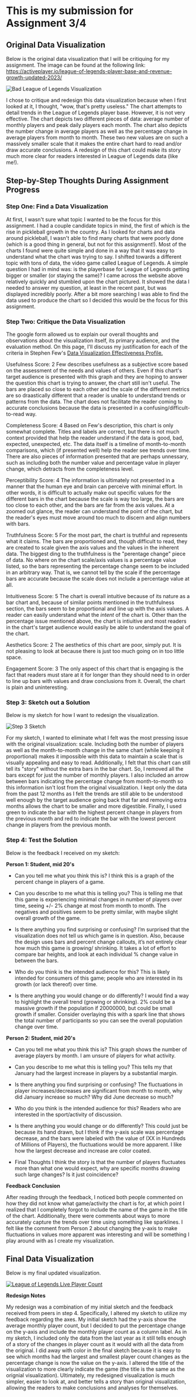 # This is my submission for Assignment 3/4


## Original Data Visualization

Below is the original data visualization that I will be critiquing for my assignment. The image can be found at the following link: 
https://activeplayer.io/league-of-legends-player-base-and-revenue-growth-updated-2023/


![Bad League of Legends Visualization](LoL_Visualization_Bad.png)


I chose to critique and redesign this data visualization because when I first looked at it, I thought, "wow, that's pretty useless." The chart attempts to detail trends in the League of Legends player base. However, it is not very effective. The chart depicts two different pieces of data: average number of monthly players and peak daily players each month. The chart also depicts the number change in average players as well as the percentage change in average players from month to month. These two new values are on such a massively smaller scale that it makes the entire chart hard to read and/or draw accurate conclusions. A redesign of this chart could make its story much more clear for readers interested in League of Legends data (like me!). 


## Step-by-Step Thoughts During Assignment Progress


### Step One: Find a Data Visualization

At first, I wasn't sure what topic I wanted to be the focus for this assignment. I had a couple candidate topics in mind, the first of which is the rise in pickleball growth in the country. As I looked for charts and data around pickleball, I wasn't able to find many charts that were poorly done (which is a good thing in general, but not for this assignment!). Most of the charts I found were quite simple and done in a way that it was easy to understand what the chart was trying to say. I shifted towards a different topic with tons of data, the video game called League of Legends. A simple question I had in mind was: is the playerbase for League of Legends getting bigger or smaller (or staying the same)? I came across the website above relatively quickly and stumbled upon the chart pictured. It showed the data I needed to answer my question, at least in the recent past, but was displayed incredibly poorly. After a bit more searching I was able to find the data used to produce the chart so I decided this would be the focus for this assignment.


### Step Two: Critique the Data Visualization

The google form allowed us to explain our overall thoughts and observations about the visualization itself, its primary audience, and the evaluation method. On this page, I'll discuss my justification for each of the criteria in Stephen Few's [Data Visualization Effectiveness Profile.](http://www.perceptualedge.com/articles/visual_business_intelligence/data_visualization_effectiveness_profile.pdf)

Usefulness Score: 2
Few describes usefulness as a subjective score based on the assessment of the needs and values of others. Even if this chart's target audience is presented with this graph and they are hoping to answer the question this chart is trying to answer, the chart still isn't useful. The bars are placed so close to each other and the scale of the different metrics are so draastically different that a reader is unable to understand trends or patterns from the data. The chart does not facilitate the reader coming to accurate conclusions because the data is presented in a confusing/difficult-to-read way.

Completeness Score: 4
Based on Few's description, this chart is only somewhat complete. Titles and labels are correct, but there is not much context provided that help the reader understand if the data is good, bad, expected, unexpected, etc. The data itself is a timeline of month-to-month comparisons, which (if presented well) help the reader see trends over time. There are also pieces of information presented that are perhaps unnessary, such as including both the number value and percentage value in player change, which detracts from the completeness level.

Perceptibility Score: 4
The information is ultimately not presented in a manner that the human eye and brain can perceive with minimal effort. In other words, it is difficult to actually make out specific values for the different bars in the chart because the scale is way too large, the bars are too close to each other, and the bars are far from the axis values. At a zoomed out glance, the reader can understand the point of the chart, but the reader's eyes must move around too much to discern and align numbers with bars.

Truthfulness Score: 5
For the most part, the chart is truthful and represents what it claims. The bars are proportioned and, though difficult to read, they are created to scale given the axis values and the values in the inherent data. The biggest ding to the truthfulness is the "perentage change" piece of data. No where on the chart scale/axis values is a percentage value listed, so the bars representing the percentage change seem to be included in an arbitrary way. That is, we cannot tell by the scale if the percentage bars are accurate because the scale does not include a percentage value at all.

Intuitiveness Score: 5
The chart is overall intuitive because of its nature as a bar chart and, because of similar points mentioned in the truthfulness section, the bars seem to be proportional and line up with the axis values. A reader can easily understand what the _intent_ of the chart is. Other than the percentage issue mentioned above, the chart is intiuitive and most readers in the chart's target audience would easily be able to understand the goal of the chart.

Aesthetics Score: 2
The aesthetics of this chart are poor, simply put. It is not pleasing to look at because there is just too much going on in too little space. 

Engagement Score: 3
The only aspect of this chart that is engaging is the fact that readers must stare at it for longer than they should need to in order to line up bars with values and draw conclusions from it. Overall, the chart is plain and uninteresting.


### Step 3: Sketch out a Solution

Below is my sketch for how I want to redesign the visualization.


![Step 3 Sketch](Assignment3Sketch.jpg)


For my sketch, I wanted to eliminate what I felt was the most pressing issue with the original visualization: scale. Including both the number of players as well as the month-to-month change in the same chart (while keeping it proportional) makes it impossible with this data to maintain a scale that is visually appealing and easy to read. Additionally, I felt that this chart can still tell its "story" without the extra bars in the bar chart. So, I removed all the bars except for just the number of monthly players. I also included an arrow between bars indicating the percentage change from month-to-month so this information isn't lost from the original visualization. I kept only the data from the past 12 months as I felt the trends are still able to be understood well enough by the target audience going back that far and removing extra months allows the chart to be smaller and more digestible. Finally, I used green to indicate the bar with the highest percent change in players from the previous month and red to indicate the bar with the lowest percent change in players from the previous month.


### Step 4: Test the Solution

Below is the feedback I received on my sketch:

**Person 1: Student, mid 20's**

- Can you tell me what you think this is?
I think this is a graph of the percent change in players of a game.

- Can you describe to me what this is telling you?
This is telling me that this game is experiencing minimal changes in number of players over time, seeing +/- 2% change at most from month to month. The negatives and positives seem to be pretty similar, with maybe slight overall growth of the game.

- Is there anything you find surprising or confusing?
I’m surprised that the visualization does not tell us which game is in question. Also, because the design uses bars and percent change callouts, it’s not entirely clear how much this game is growing/ shrinking. It takes a lot of effort to compare bar heights, and look at each individual % change value in between the bars. 

- Who do you think is the intended audience for this?
This is likely intended for consumers of this game; people who are interested in its growth (or lack thereof) over time.

- Is there anything you would change or do differently?
I would find a way to highlight the overall trend (growing or shrinking). 2% could be a massive growth if the population if 20000000, but could be small growth if smaller. Consider overlaying this with a spark line that shows the total number of participants so you can see the overall population change over time. 

**Person 2: Student, mid 20's**

- Can you tell me what you think this is?
This graph shows the number of average players by month. I am unsure of players for what activity. 

- Can you describe to me what this is telling you?
This tells my that January had the largest increase in players by a substantial margin. 

- Is there anything you find surprising or confusing?
The fluctuations in player increases/decreases are significant from month to month, why did January increase so much? Why did June decrease so much?

- Who do you think is the intended audience for this?
Readers who are interested in the sport/activity of discussion.

- Is there anything you would change or do differently?
This could just be because its hand drawn, but I think if the y-axis scale was percentage decrease, and the bars were labeled with the value of (XX in Hundreds of Millions of Players), the fluctuations would be more apparent. I like how the largest decrease and increase are color coated.

- Final Thoughts
I think the story is that the number of players fluctuates more than what one would expect, why are specific months drawing such large changes? Is it just coincidence?

**Feedback Conclusion**

After reading through the feedback, I noticed both people commented on how they did not know what game/activity the chart is for, at which point I realized that I completely forgot to include the name of the game in the title of the chart. Additionally, there were comments about ways to more accurately capture the trends over time using something like sparklines. I felt like the comment from Person 2 about changing the y-axis to make fluctuations in values more apparent was interesting and will be something I play around with as I create my visualization.


## Final Data Visualization

Below is my final updated visualization.


<div class='tableauPlaceholder' id='viz1695241659448' style='position: relative'><noscript><a href='#'><img alt='League of Legends Live Player Count ' src='https:&#47;&#47;public.tableau.com&#47;static&#47;images&#47;TS&#47;TSWD_Assignment3and4&#47;Sheet1&#47;1_rss.png' style='border: none' /></a></noscript><object class='tableauViz'  style='display:none;'><param name='host_url' value='https%3A%2F%2Fpublic.tableau.com%2F' /> <param name='embed_code_version' value='3' /> <param name='site_root' value='' /><param name='name' value='TSWD_Assignment3and4&#47;Sheet1' /><param name='tabs' value='no' /><param name='toolbar' value='yes' /><param name='static_image' value='https:&#47;&#47;public.tableau.com&#47;static&#47;images&#47;TS&#47;TSWD_Assignment3and4&#47;Sheet1&#47;1.png' /> <param name='animate_transition' value='yes' /><param name='display_static_image' value='yes' /><param name='display_spinner' value='yes' /><param name='display_overlay' value='yes' /><param name='display_count' value='yes' /><param name='language' value='en-US' /><param name='filter' value='publish=yes' /></object></div>                
<script type='text/javascript'>                    
  var divElement = document.getElementById('viz1695241659448');                    
  var vizElement = divElement.getElementsByTagName('object')[0];                    
  vizElement.style.width='100%';vizElement.style.height=(divElement.offsetWidth*0.75)+'px';                    
  var scriptElement = document.createElement('script');                    
  scriptElement.src = 'https://public.tableau.com/javascripts/api/viz_v1.js';                    
  vizElement.parentNode.insertBefore(scriptElement, vizElement);                
</script>


**Redesign Notes**

My redesign was a combination of my initial sketch and the feedback received from peers in step 4. Specifically, I altered my sketch to utilize my feedback regarding the axes. My initial sketch had the y-axis show the average monthly player count, but I decided to put the percentage change on the y-axis and include the monthly player count as a column label. As in my sketch, I included only the data from the last year as it still tells enough of a story of the changes in player count as it would with all the data from the original. I did away with color in the final sketch because it is easy to see which months had the largest and smallest player count changes as the percentage change is now the value on the y-axis. I altered the title of the visualization to more clearly indicate the game (the title is the same as the orignial visualization). Ultimately, my redesigned visualization is much simpler, easier to look at, and better tells a story than original visualization, allowing the readers to make conclusions and analyses for themselves.
